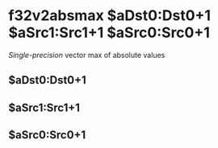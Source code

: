 # f32v2absmax $aDst0:Dst0+1 $aSrc1:Src1+1 $aSrc0:Src0+1

*Single-precision* vector max of absolute values


## $aDst0:Dst0+1

## $aSrc1:Src1+1

## $aSrc0:Src0+1

